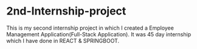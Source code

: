 # 2nd-Internship-project
This is my second internship project  in which I created a Employee Management Application(Full-Stack Application). It was 45 day internship which I have done in REACT &amp; SPRINGBOOT.

